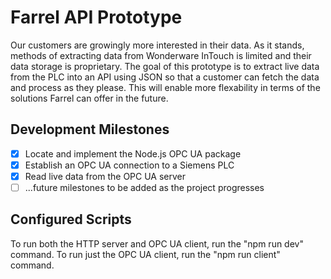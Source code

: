 # Farrel API Prototype

Our customers are growingly more interested in their data. As it stands, methods of extracting data from Wonderware InTouch is limited and their data storage is proprietary. The goal of this prototype is to extract live data from the PLC into an API using JSON so that a customer can fetch the data and process as they please. This will enable more flexability in terms of the solutions Farrel can offer in the future.

## Development Milestones

- [x] Locate and implement the Node.js OPC UA package
- [x] Establish an OPC UA connection to a Siemens PLC
- [x] Read live data from the OPC UA server
- [ ] ...future milestones to be added as the project progresses

## Configured Scripts

To run both the HTTP server and OPC UA client, run the "npm run dev" command.
To run just the OPC UA client, run the "npm run client" command.
